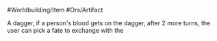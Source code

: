 #Worldbuilding/Item #Ors/Artifact 

A dagger, if a person's blood gets on the dagger, after 2 more turns, the user can pick a fate to exchange with the 